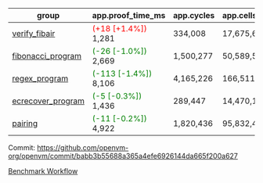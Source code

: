 | group | app.proof_time_ms | app.cycles | app.cells_used | leaf.proof_time_ms | leaf.cycles | leaf.cells_used |
| -- | -- | -- | -- | -- | -- | -- |
| [verify_fibair](https://github.com/openvm-org/openvm/blob/benchmark-results/benchmarks-pr/1581/verify_fibair-babb3b55688a365a4efe6926144da665f200a627.md) |<span style='color: red'>(+18 [+1.4%])</span> 1,281 |  334,008 |  17,675,690 |- | - | - |
| [fibonacci_program](https://github.com/openvm-org/openvm/blob/benchmark-results/benchmarks-pr/1581/fibonacci-babb3b55688a365a4efe6926144da665f200a627.md) |<span style='color: green'>(-26 [-1.0%])</span> 2,669 |  1,500,277 |  50,589,503 |- | - | - |
| [regex_program](https://github.com/openvm-org/openvm/blob/benchmark-results/benchmarks-pr/1581/regex-babb3b55688a365a4efe6926144da665f200a627.md) |<span style='color: green'>(-113 [-1.4%])</span> 8,106 |  4,165,226 |  166,511,152 |- | - | - |
| [ecrecover_program](https://github.com/openvm-org/openvm/blob/benchmark-results/benchmarks-pr/1581/ecrecover-babb3b55688a365a4efe6926144da665f200a627.md) |<span style='color: green'>(-5 [-0.3%])</span> 1,436 |  289,447 |  14,470,186 |- | - | - |
| [pairing](https://github.com/openvm-org/openvm/blob/benchmark-results/benchmarks-pr/1581/pairing-babb3b55688a365a4efe6926144da665f200a627.md) |<span style='color: green'>(-11 [-0.2%])</span> 4,922 |  1,820,436 |  95,832,407 |- | - | - |


Commit: https://github.com/openvm-org/openvm/commit/babb3b55688a365a4efe6926144da665f200a627

[Benchmark Workflow](https://github.com/openvm-org/openvm/actions/runs/14477556371)
